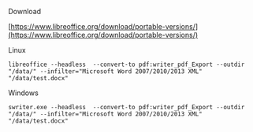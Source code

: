 Download

[https://www.libreoffice.org/download/portable-versions/](https://www.libreoffice.org/download/portable-versions/)

Linux

```libreoffice --headless  --convert-to pdf:writer_pdf_Export --outdir "/data/" --infilter="Microsoft Word 2007/2010/2013 XML"  "/data/test.docx"```

Windows

```swriter.exe --headless  --convert-to pdf:writer_pdf_Export --outdir "/data/" --infilter="Microsoft Word 2007/2010/2013 XML"  "/data/test.docx"```